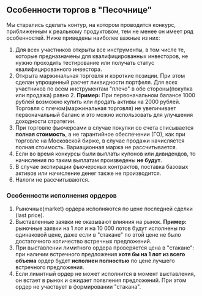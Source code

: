 ## Особенности торгов в "Песочнице"

Мы старались сделать контур, на котором проводится конкурс, приближенным к реальному продуктовом,
тем не менее он имеет ряд особенностей. Ниже приведены наиболее важные из них:

1. Для всех участников открыты все инструменты, в том числе те, которые предназначены для квалифицированных инвесторов, не нужно проходить тестирование или получать статус квалифицированного инвестора.
2. Открыта маржинальная торговля и короткие позиции. При этом сделан упрощенный расчет ликвидности портфеля. Для всех участников по всем инструментам "плечо" в обе стороны(покупка или продажа) равно 2.
**Пример:** При первоначальном балансе 1000 рублей возможно купить или продать активы на 2000 рублей.
Торговля с плечом(маржинальная торговля) не увеличивает первоначальный баланс и это можно использовать для улучшения доходности стратегии.
3. При торговле фьючерсами в случае покупки со счета списывается **полная стоимость**, а не гарантийное обеспечении (ГО), 
как при торговле на Московской бирже, в случае продажи начисляется полная стоимость. Вариационная маржа не рассчитывается.
4. Если во время конкурсы были выплаты купонов или дивидендов, то начисления по таким выплатам произведены **не будут**.
5. В случае экспирации фьючерсных контрактов, поставка базовых активов или начисление денег также не производится.
6. Налоги не рассчитываются.



### Особенности исполнения ордеров
1. Рыночные(market) ордера иcполняются по цене последней сделки (last price).
2. Выставленные заявки не оказывают влияния на рынок. **Пример:** рыночные заявки на 1 лот и на 10 000 лотов будут исполнены по одинаковой цене,
даже если в "стакане" по этой цене не было достаточного количество встречных предложений. 
3. При выставлении лимитного ордера проверяется цена в "стакане": при наличии встречного предложения **хотя бы на 1 лот из всего объема** ордер будет **исполнен полностью** по цене лучшего встречного предложения.
4. Если лимитный ордер не может исполнится в момент выставления, он встает в рынок и ожидает появления предложений. При этом ордер не участвует в формировании "стакана".